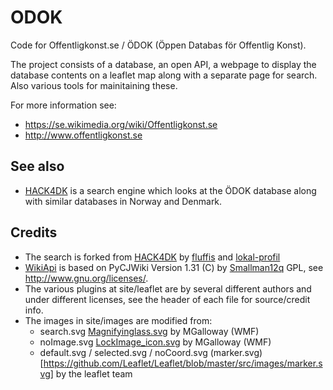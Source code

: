 ODOK
====

Code for Offentligkonst.se / ÖDOK (Öppen Databas för Offentlig Konst).

The project consists of a database, an open API, a webpage to display the database contents on a leaflet map along with a separate page for search. Also various tools for mainitaining these.

For more information see:
* https://se.wikimedia.org/wiki/Offentligkonst.se
* http://www.offentligkonst.se


## See also

* [HACK4DK](https://github.com/lokal-profil/HACK4DK) is a search engine which looks at the ÖDOK database along with similar databases in Norway and Denmark.


## Credits

* The search is forked from [HACK4DK](https://github.com/lokal-profil/HACK4DK) by [fluffis](https://github.com/fluffis) and [lokal-profil](https://github.com/lokal-profil)
* [WikiApi](https://github.com/lokal-profil/ODOK/blob/master/tools/WikiApi.py) is based on PyCJWiki Version 1.31 (C) by [Smallman12q](https://en.wikipedia.org/wiki/User_talk:Smallman12q) GPL, see http://www.gnu.org/licenses/.
* The various plugins at site/leaflet are by several different authors and under different licenses, see the header of each file for source/credit info.
* The images in site/images are modified from:
  * search.svg [Magnifyinglass.svg](https://commons.wikimedia.org/wiki/File:Magnifyinglass.svg) by MGalloway (WMF)
  * noImage.svg [LockImage_icon.svg](https://commons.wikimedia.org/wiki/File:LockImage_icon.svg) by MGalloway (WMF)
  * default.svg / selected.svg / noCoord.svg (marker.svg)[https://github.com/Leaflet/Leaflet/blob/master/src/images/marker.svg] by the leaflet team
